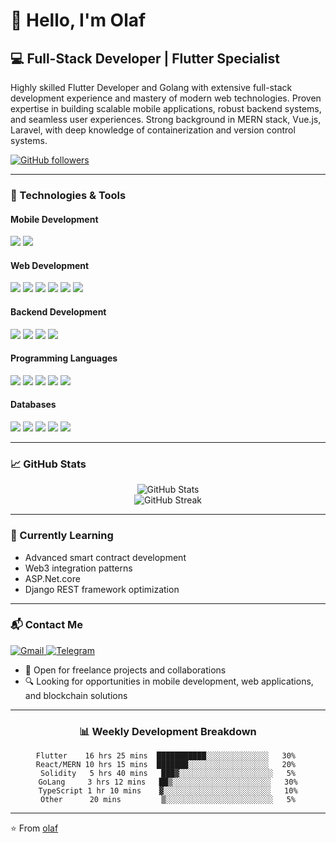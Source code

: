 # 👋 Hello, I'm Olaf

## 💻 Full-Stack Developer | Flutter Specialist

Highly skilled Flutter Developer and Golang with extensive full-stack development experience and mastery of modern web technologies. Proven expertise in building scalable mobile applications, robust backend systems, and seamless user experiences. Strong background in MERN stack, Vue.js, Laravel, with deep knowledge of containerization and version control systems.

[![GitHub followers](https://img.shields.io/github/followers/stardev93?label=Follow&style=social)](https://github.com/stardev93)

---

### 🔧 Technologies & Tools

#### Mobile Development
![](https://img.shields.io/badge/Mobile-Flutter-informational?style=flat&logo=flutter&logoColor=white&color=02569B)
![](https://img.shields.io/badge/Language-Dart-informational?style=flat&logo=dart&logoColor=white&color=0175C2)

#### Web Development
![](https://img.shields.io/badge/Web-React-informational?style=flat&logo=react&logoColor=white&color=61DAFB)
![](https://img.shields.io/badge/Web-MERN_Stack-informational?style=flat&logo=mongodb&logoColor=white&color=47A248)
![](https://img.shields.io/badge/Web-Ruby_on_Rails-informational?style=flat&logo=ruby-on-rails&logoColor=white&color=CC0000)
![](https://img.shields.io/badge/Web-Laravel-informational?style=flat&logo=laravel&logoColor=white&color=FF2D20)
![](https://img.shields.io/badge/Frontend-HTML5-informational?style=flat&logo=html5&logoColor=white&color=E34F26)
![](https://img.shields.io/badge/Frontend-CSS3-informational?style=flat&logo=css3&logoColor=white&color=1572B6)

#### Backend Development
![](https://img.shields.io/badge/Backend-Golang-informational?style=flat&logo=go&logoColor=white&color=00ADD8)
![](https://img.shields.io/badge/Backend-Node.js-informational?style=flat&logo=node.js&logoColor=white&color=339933)
![](https://img.shields.io/badge/Backend-Ruby-informational?style=flat&logo=ruby&logoColor=white&color=CC342D)
![](https://img.shields.io/badge/Backend-PHP/Laravel-informational?style=flat&logo=php&logoColor=white&color=777BB4)

#### Programming Languages
![](https://img.shields.io/badge/Language-Golang-informational?style=flat&logo=go&logoColor=white&color=00ADD8)
![](https://img.shields.io/badge/Language-JavaScript-informational?style=flat&logo=javascript&logoColor=white&color=F7DF1E)
![](https://img.shields.io/badge/Language-TypeScript-informational?style=flat&logo=typescript&logoColor=white&color=3178C6)
![](https://img.shields.io/badge/Language-PHP-informational?style=flat&logo=php&logoColor=white&color=777BB4)
![](https://img.shields.io/badge/Language-Python-informational?style=flat&logo=python&logoColor=white&color=3776AB)

#### Databases
![](https://img.shields.io/badge/Database-Firebase-informational?style=flat&logo=firebase&logoColor=white&color=FFCA28)
![](https://img.shields.io/badge/Database-MongoDB-informational?style=flat&logo=mongodb&logoColor=white&color=47A248)
![](https://img.shields.io/badge/Database-PostgreSQL-informational?style=flat&logo=postgresql&logoColor=white&color=336791)
![](https://img.shields.io/badge/Database-MySQL-informational?style=flat&logo=mysql&logoColor=white&color=4479A1)
![](https://img.shields.io/badge/Database-SQLite-informational?style=flat&logo=sqlite&logoColor=white&color=003B57)

---

### 📈 GitHub Stats

<div align="center">
  <img src="https://github-readme-stats.vercel.app/api?username=yourusername&show_icons=true&count_private=true&theme=radical" alt="GitHub Stats" />
</div>

<div align="center">
  <img src="https://github-readme-streak-stats.herokuapp.com/?user=yourusername&theme=radical" alt="GitHub Streak" />
</div>

---

### 🌱 Currently Learning
- Advanced smart contract development
- Web3 integration patterns
- ASP.Net.core 
- Django REST framework optimization
---

### 📬 Contact Me

<p>
  <a href="mailto:stardevelop93@gmail.com">
    <img src="https://img.shields.io/badge/Gmail-D14836?style=for-the-badge&logo=gmail&logoColor=white" alt="Gmail"/>
  </a>
  <a href="https://t.me/olaf_1021">
    <img src="https://img.shields.io/badge/Telegram-2CA5E0?style=for-the-badge&logo=telegram&logoColor=white" alt="Telegram"/>
  </a>
</p>

- 💼 Open for freelance projects and collaborations
- 🔍 Looking for opportunities in mobile development, web applications, and blockchain solutions

---


<div align="center">

### 📊 Weekly Development Breakdown

<!--START_SECTION:waka-->
```text
Flutter    16 hrs 25 mins  ███████████░░░░░░░░░░░░░░   30% 
React/MERN 10 hrs 15 mins  ███████░░░░░░░░░░░░░░░░░░   20% 
Solidity   5 hrs 40 mins   ███▓░░░░░░░░░░░░░░░░░░░░░   5%
GoLang     3 hrs 12 mins   ██▒░░░░░░░░░░░░░░░░░░░░░░   30%
TypeScript 1 hr 10 mins    ▓░░░░░░░░░░░░░░░░░░░░░░░░   10%
Other      20 mins         ▒░░░░░░░░░░░░░░░░░░░░░░░░   5%
```
<!--END_SECTION:waka-->

</div>

---

⭐️ From [olaf](https://github.com/stardev93)
